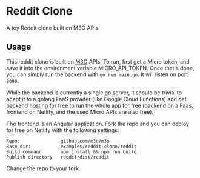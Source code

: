 # Reddit Clone

A toy Reddit clone built on M3O APIs

## Usage

This reddit clone is built on [M3O](https://m3o.com) APIs. To run, first get a Micro token, and save it into the environment variable MICRO_API_TOKEN.
Once that's done, you can simply run the backend with `go run main.go`. It will listen on port `8090`.

While the backend is currently a single go server, it should be trivial to adapt it to a golang FaaS provider (like Google Cloud Functions) and get backend hosting for free to run the whole app for free (backend on a Faas, frontend on Netlify, and the used Micro APIs are also free).

The frontend is an Angular application. Fork the repo and you can deploy for free on Netlify with the following settings:

```
Repo:               github.com/m3o/m3o
Base dir:           examples/reddit-clone/reddit
Build command       npm install && npm run build
Publish directory   reddit/dist/reddit
```

Change the repo to your fork.
